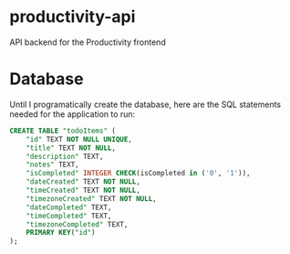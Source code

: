 # productivity-api

API backend for the Productivity frontend

# Database

Until I programatically create the database, here are the SQL statements needed for the application to run:

```sql
CREATE TABLE "todoItems" (
    "id" TEXT NOT NULL UNIQUE,
    "title" TEXT NOT NULL,
    "description" TEXT,
    "notes" TEXT,
    "isCompleted" INTEGER CHECK(isCompleted in ('0', '1')),
    "dateCreated" TEXT NOT NULL,
	"timeCreated" TEXT NOT NULL,
	"timezoneCreated" TEXT NOT NULL,
    "dateCompleted" TEXT,
	"timeCompleted" TEXT,
	"timezoneCompleted" TEXT,
    PRIMARY KEY("id")
);
```
